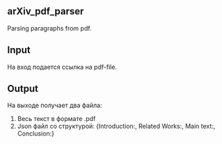 ## arXiv_pdf_parser
Parsing paragraphs from pdf.

## Input
На вход подается ссылка на pdf-file.

## Output
На выходе получает два файла:
1. Весь текст в формате .pdf
2. Json файл со структурой: {Introduction:, Related Works:, Main text:, Conclusion:}
